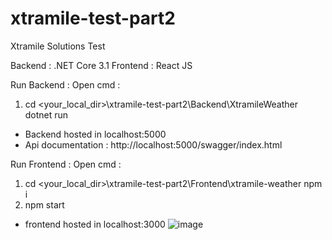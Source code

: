 # xtramile-test-part2
Xtramile Solutions Test

Backend : .NET Core 3.1
Frontend : React JS


Run Backend :
Open cmd :
1. cd <your_local_dir>\xtramile-test-part2\Backend\XtramileWeather dotnet run
- Backend hosted in localhost:5000
- Api documentation : http://localhost:5000/swagger/index.html

Run Frontend :
Open cmd :
1. cd <your_local_dir>\xtramile-test-part2\Frontend\xtramile-weather npm i
2. npm start

- frontend hosted in localhost:3000
  ![image](https://github.com/AndreMoerza/xtramile-test-part2/assets/6488416/8cc03a24-acff-4727-8f1d-1eb5cc219509)

